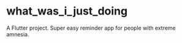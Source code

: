 # what_was_i_just_doing

A Flutter project.
Super easy reminder app for people with extreme amnesia.
